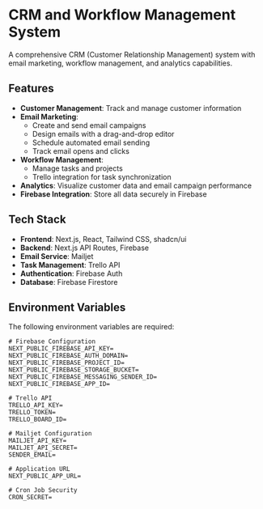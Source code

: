 # CRM and Workflow Management System

A comprehensive CRM (Customer Relationship Management) system with email marketing, workflow management, and analytics capabilities.

## Features

- **Customer Management**: Track and manage customer information
- **Email Marketing**: 
  - Create and send email campaigns
  - Design emails with a drag-and-drop editor
  - Schedule automated email sending
  - Track email opens and clicks
- **Workflow Management**: 
  - Manage tasks and projects
  - Trello integration for task synchronization
- **Analytics**: Visualize customer data and email campaign performance
- **Firebase Integration**: Store all data securely in Firebase

## Tech Stack

- **Frontend**: Next.js, React, Tailwind CSS, shadcn/ui
- **Backend**: Next.js API Routes, Firebase
- **Email Service**: Mailjet
- **Task Management**: Trello API
- **Authentication**: Firebase Auth
- **Database**: Firebase Firestore

## Environment Variables

The following environment variables are required:

```env
# Firebase Configuration
NEXT_PUBLIC_FIREBASE_API_KEY=
NEXT_PUBLIC_FIREBASE_AUTH_DOMAIN=
NEXT_PUBLIC_FIREBASE_PROJECT_ID=
NEXT_PUBLIC_FIREBASE_STORAGE_BUCKET=
NEXT_PUBLIC_FIREBASE_MESSAGING_SENDER_ID=
NEXT_PUBLIC_FIREBASE_APP_ID=

# Trello API
TRELLO_API_KEY=
TRELLO_TOKEN=
TRELLO_BOARD_ID=

# Mailjet Configuration
MAILJET_API_KEY=
MAILJET_API_SECRET=
SENDER_EMAIL=

# Application URL
NEXT_PUBLIC_APP_URL=

# Cron Job Security
CRON_SECRET=

